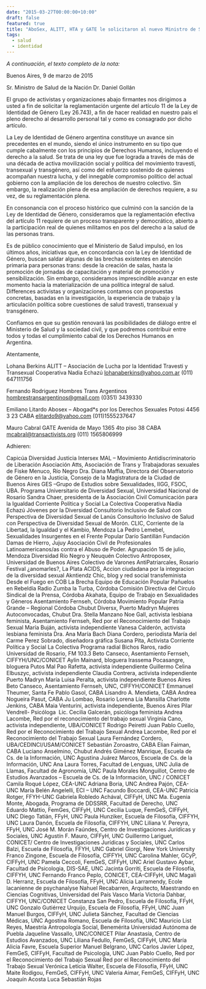 ```yaml
---
date: "2015-03-27T00:00:00+10:00"
draft: false
featured: true
title: "AboSex, ALITT, HTA y GATE le solicitaron al nuevo Ministro de Salud la reglamentación sanitaria de la Ley de Identidad de Género"
tags:
  - salud
  - identidad
---
```


*A continuación, el texto completo de la nota:*

Buenos Aires, 9 de marzo de 2015

Sr. Ministro de Salud de la Nación
Dr. Daniel Gollán

El grupo de activistas y organizaciones abajo firmantes nos dirigimos a usted a fin de solicitar la reglamentación urgente del artículo 11 de la Ley de Identidad de Género (Ley 26.743), a fin de hacer realidad en nuestro país el pleno derecho al desarrollo personal tal y como es consagrado por dicho artículo.

La Ley de Identidad de Género argentina constituye un avance sin precedentes en el mundo, siendo el único instrumento en su tipo que cumple cabalmente con los principios de Derechos Humanos, incluyendo el derecho a la salud. Se trata de una ley que fue lograda a través de más de una década de activa movilización social y política del movimiento travesti, transexual y transgénero, así como del esfuerzo sostenido de quienes acompañan nuestra lucha, y del innegable compromiso político del actual gobierno con la ampliación de los derechos de nuestro colectivo. Sin embargo, la realización plena de esa ampliación de derechos requiere, a su vez, de su reglamentación plena.

En consonancia con el proceso histórico que culminó con la sanción de la Ley de Identidad de Género, consideramos que la reglamentación efectiva del artículo 11 requiere de un proceso transparente y democrático, abierto a la participación real de quienes militamos en pos del derecho a la salud de las personas trans.

Es de público conocimiento que el Ministerio de Salud impulsó, en los últimos años, iniciativas que, en concordancia con la Ley de Identidad de Género, buscan saldar algunas de las brechas existentes en atención primaria para personas trans: desde la creación de salas, hasta la promoción de jornadas de capacitación y material de promoción y sensibilización. Sin embargo, consideramos imprescindible avanzar en este momento hacia la materialización de una política integral de salud. Differences activistas y organizaciones contamos con propuestas concretas, basadas en la investigación, la experiencia de trabajo y la articulación política sobre cuestiones de salud travesti, transexual y transgénero.

Confiamos en que su gestión renovará las posibilidades de diálogo entre el Ministerio de Salud y la sociedad civil, y que podremos contribuir entre todos y todas el cumplimiento cabal de los Derechos Humanos en Argentina.

Atentamente,

Lohana Berkins
ALITT – Asociación de Lucha por la Identidad Travesti y Transexual
Cooperativa Nadia Echazú
lohanaberkins@yahoo.com.ar
(011) 647111756

Fernando Rodriguez
Hombres Trans Argentinos
hombrestransargentinos@gmail.com
(0351) 3439330

Emiliano Litardo
Abosex – Abogad*s por los Derechos Sexuales
Potosi 4456 3 23 CABA
elitardo9@yahoo.com
(011)1555237647

Mauro Cabral
GATE
Avenida de Mayo 1365 4to piso 38 CABA
mcabral@transactivists.org
(011) 1565806999

Adhieren:

Capicúa Diversidad
Justicia Intersex
MAL – Movimiento Antidiscriminatorio de Liberación
Asociación Atts, Asociación de Trans y Trabajadoras sexuales de Fiske Menuco, Río Negro
Dra. Diana Maffia, Directora del Observatorio de Género en la Justicia, Consejo de la Magistratura de la Ciudad de Buenos Aires
GES –Grupo de Estudios sobre Sexualidades, IIGG, FSOC, UBA.
Programa Universitario de Diversidad Sexual, Universidad Nacional de Rosario
Sandra Chaer, presidenta de la Asociación Civil Comunicación para la Igualdad
Corriente Política y Social La Colectiva
Cooperativa Nadia Echazú
Jóvenes por la Diversidad
Consultorio Inclusivo de Salud con Perspectiva de Diversidad Sexual de Lanús
Consultorio Inclusivo de Salud con Perspectiva de Diversidad Sexual de Morón.
CLIC, Corriente de la Libertad, la Igualdad y el Kambio, Mendoza
La Pedro Lemebel, Sexualidades Insurgentes en el Frente Popular Darío Santillán
Fundación Damas de Hierro, Jujuy
Asociación Civil de Profesionales Latinoamericanos/as contra el Abuso de Poder.
Agrupación 15 de julio, Mendoza
Diversidad Río Negro y Neuquén
Colectivo Antroposex, Universidad de Buenos Aires
Colectivo de Varones AntiPatriarcales, Rosario
Festival ¿anomarles?, La Plata
ACIDS, Accion ciudadana por la integracion de la diversidad sexual
Akntiendz Chic, blog y red social transfeminista
Desde el Fuego en COB La Brecha
Equipo de Educación Popular Pañuelos en Rebeldía
Radio Zumba la Turba, Córdoba
Comisión Directiva del Círculo Sindical de la Prensa, Córdoba
Akahata, Equipo de Trabajo en Sexualidades y Géneros
Asentamiento Fernseh, Córdoba
Movimiento Popular Patria Grande – Regional Córdoba
Chubut Diversx, Puerto Madryn
Mujeres Autoconvocadas, Chubut
Dra. Stella Manzano
Noe Gall, activista lesbiana feminista, Asentamiento Fernseh, Red por el Reconocimiento del Trabajo Sexual
María Buján, activista independiente
Vanesa Calderón, activista lesbiana feminista
Dra. Ana María Bach
Diana Cordero, periodista
María del Carme Perez Sobrado, diseñadora gráfica
Susana Pita, Activista Corriente Política y Social La Colectiva
Programa radial Bichos Raros, radio Universidad de Rosario, FM 103.3
Beto Canseco, Asentamiento Fernseh, CIFFYH/UNC/CONICET
Aylin Mainard, bloguera
Irassema Pocasangre, bloguera
Putos Mal
Pao Rafetta, activista independiente
Guillermo Celina Elbuszyc, activista independiente
Claudia Contrera, activista independiente Puerto Madryn
María Luisa Peralta, activista independiente Buenos Aires
Beto Canseco, Asentamiento Fernseh, UNC, CIFFYH/CONICET
Emmanuel Theumer, Santa Fe
Pablo Gasol, CABA
Lisandro A. Mendieta, CABA
Andrea Nogueira Pasut, CABA
Ju Lombao, Rosario
Lorena Lía Mansilla
Charlotte Jenkins, CABA
Maia Venturini, activista independiente, Buenos Aires
‪Pilar Vendrell- Psicóloga ‬‬
Lic. Cecilia Galcerán, psicóloga feminista
Andrea Lacombe, Red por el reconocimiento del trabajo sexual
Virginia Cano, activista independiente, UBA/CONICET
Rodrigo Peiretti
Juan Pablo Cuello, Red por el Reconocimiento del Trabajo Sexual
Andrea Lacombe, Red por el Reconocimiento del Trabajo Sexual
Laura Fernández Cordero, UBA/CEDINCI/USAM/CONICET
Sebastián Zoroastro, CABA
Elian Faiman, CABA
Luciano Anselmino, Chubut
Andrés Giménez Manrique, Escuela de Cs. de la Información, UNC
Agustina Juárez Marcos, Escuela de Cs. de la Información, UNC
Ana Laura Torres, Facultad de Lenguas, UNC
Julia de Llamas, Facultad de Agronomía, UNC
Paula Morales Monguillot, Centro de Estudios Avanzados – Escuela de Cs. de la Información, UNC / CONICET
Camila Roqué López, CEA-UNC
Adriana Boria, UNC
Andrea Pajón, CEA-UNC
María Belén Angelelli, ECI – UNC
Facundo Boccardi, CEA-UNC
Patricia Rotger, FFYH-UNC
Gabriela Robledo Achával, CIFFyH, UNC
Ma. Eugenia Monte, Abogada, Programa de DDSSRR, Facultad de Derecho, UNC
Eduardo Mattio, FemGes, CIFFyH, UNC
Cecilia Luque, FemGeS, CIFFyH, UNC
Diego Tatián, FFyH, UNC
Paula Hunziker, Escuela de Filosofía, CIFFYH, UNC
Laura Danón, Escuela de Filosofía, CIFFYH, UNC
Liliana V. Pereyra, FFyH, UNC
José M. Morán Faúndes, Centro de Investigaciones Jurídicas y Sociales, UNC
Agustín F. Mauro, CIFFyH, UNC
Guillermo Lariguet, CONICET/ Centro de Investigaciones Jurídicas y Sociales, UNC
Carlos Balzi, Escuela de Filosofía, FFYH, UNC
Gabriel Giorgi, New York University
Franco Zingone, Escuela de Filosofía, CIFFYH, UNC
Carolina Mahler, GCyP, CIFFyH, UNC
Pamela Ceccoli, FemGeS, CIFFyH, UNC
Ariel Gustavo Aybar, Facultad de Psicologia, DIS-SAE, UNC
Jacinta Gorriti, Escuela de Filosofía, CIFFYH, UNC
Fernando Franco Peplo, CONICET, CEA-CIFFyH, UNC
Magali D. Herranz, Escuela de Filosofía, FFyH, UNC
Alicia Larramendy, Ecole lacanienne de psychanalyse
Nahuel Recabarren, Arquitecto, Maestrando en Ciencias Cognitivas, Universidad del País Vasco
María Victoria Dahbar, CIFFYH, UNC/CONICET
Constanza San Pedro, Escuela de Filosofía, FFyH, UNC
Gonzalo Gutiérrez Urquijo, Escuela de Filosofía, FFyH, UNC
Juan Manuel Burgos, CIFFyH, UNC
Julieta Sánchez, Facultad de Ciencias Médicas, UNC
Agostina Romano, Escuela de Filosofía, UNC
Mauricio List Reyes, Maestría Antropología Social, Benemérita Universidad Autónoma de Puebla
Jaqueline Vassallo, UNC/CONICET
Pilar Anastasía, Centro de Estudios Avanzados, UNC
Liliana Fedullo, FemGeS, CIFFyH, UNC
María Alicia Favre, Escuela Superior Manuel Belgrano, UNC
Carlos Javier López, FemGeS, CIFFyH, Facultad de Psicología, UNC
Juan Pablo Cuello, Red por el Reconocimiento del Trabajo Sexual
Red por el Reconocimiento del Trabajo Sexual
Verónica Leticia Walter, Escuela de Filosofía, FFyH, UNC
Maite Rodigou, FemGeS, CIFFyH, UNC
Valeria Aimar, FemGeS, CIFFyH, UNC
Joaquín Acosta
Luca Sebastián Rojas